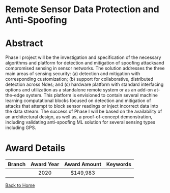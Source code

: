 
Remote Sensor Data Protection and Anti-Spoofing
===============================================

# Abstract


Phase I project will be the investigation and specification of the necessary algorithms and platform for detection and mitigation of spoofing attacksand compromised sensing in sensor networks. The solution addresses the three main areas of sensing security: (a) detection and mitigation with corresponding customization; (b) support for collaborative, distributed detection across Ndes; and (c) hardware platform with standard interfacing options and utilization as a standalone remote system or as an add-on at-the-edge system. This platform is envisioned to contain several machine learning computational blocks focused on detection and mitigation of attacks that attempt to block sensor readings or inject incorrect data into the data stream. The success of Phase I will be based on the availability of an architectural design, as well as, a proof-of-concept demonstration, including validating anti-spoofing ML solution for several sensing types including GPS.  

# Award Details

|Branch|Award Year|Award Amount|Keywords|
| :---: | :---: | :---: | :---: |
||2020|$149,983||
  
  


[Back to Home](https://github.com/chrischow/dod_sbir_awards/JT/#596)